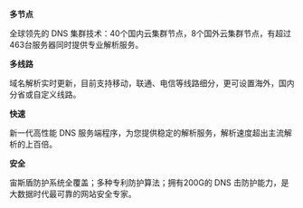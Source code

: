 **多节点**

全球领先的 DNS 集群技术：40个国内云集群节点，8个国外云集群节点，有超过463台服务器同时提供专业解析服务。

**多线路**

域名解析实时更新，目前支持移动，联通、电信等线路细分，更可设置海外，国内分省或自定义线路。

**快速**

新一代高性能 DNS 服务端程序，为您提供稳定的解析服务，解析速度超出主流解析的上百倍。

**安全**

宙斯盾防护系统全覆盖；多种专利防护算法；拥有200G的 DNS 击防护能力，是大数据时代最可靠的网站安全专家。
